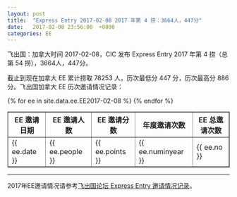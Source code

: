 ```yaml
---
layout: post
title:  "Express Entry 2017-02-08 2017 年第 4 捞：3664人，447分"
date:   2017-02-08 23:56:00  +0800
categories: EE
---
```


飞出国：加拿大时间 2017-02-08，CIC 发布 Express Entry 2017 年第 4 捞（总第 54 捞），3664人，447分。

截止到现在加拿大 EE 累计捞取 78253 人，历次最低分 447 分，历次最高分 886分。飞出国加拿大 EE 历次邀请情况记录：

<table border = "1" cellpadding="1" cellspacing="0">
  <tr>    
    <th>EE 邀请日期</th>
    <th>EE 邀请人数</th>
    <th>EE 邀请分数</th>
    <th>年度邀请次数</th>
    <th>EE 总邀请次数</th>
  </tr>
{% for ee in site.data.ee.EE2017-02-08 %}
<tr>
<td> {{ ee.date }} </td>
<td> {{ ee.people }} </td>
<td> {{ ee.points }} </td>
<td> {{ ee.numinyear }} </td>
<td> {{ ee.no }} </td>
</tr>
{% endfor %}
</table>

------

2017年EE邀请情况请参考<a href="http://bbs.fcgvisa.com/t/2017-express-entry-ita-ee/20819" target="_blank">飞出国论坛 Express Entry 邀请情况记录</a>。
